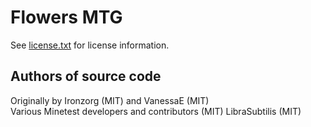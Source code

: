 Flowers MTG
===========
See [license.txt](./license.txt) for license information.

Authors of source code
----------------------
Originally by Ironzorg (MIT) and VanessaE (MIT)  
Various Minetest developers and contributors (MIT)
LibraSubtilis (MIT)  

